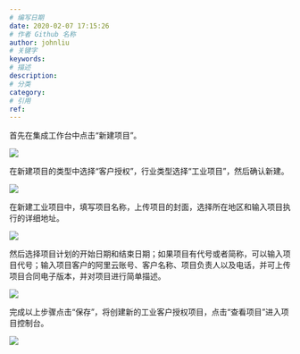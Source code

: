 ```yaml
---
# 编写日期
date: 2020-02-07 17:15:26
# 作者 Github 名称
author: johnliu
# 关键字
keywords:
# 描述
description:
# 分类
category: 
# 引用
ref:
---
```


首先在集成工作台中点击“新建项目”。

![](https://static-aliyun-doc.oss-cn-hangzhou.aliyuncs.com/assets/img/zh-CN/4654025851/p51821.png)

在新建项目的类型中选择“客户授权”，行业类型选择“工业项目”，然后确认新建。

![](https://static-aliyun-doc.oss-cn-hangzhou.aliyuncs.com/assets/img/zh-CN/5654025851/p51822.png)

在新建工业项目中，填写项目名称，上传项目的封面，选择所在地区和输入项目执行的详细地址。

![](https://static-aliyun-doc.oss-cn-hangzhou.aliyuncs.com/assets/img/zh-CN/5654025851/p51823.png)

然后选择项目计划的开始日期和结束日期；如果项目有代号或者简称，可以输入项目代号；输入项目客户的阿里云账号、客户名称、项目负责人以及电话，并可上传项目合同电子版本，并对项目进行简单描述。

![](https://static-aliyun-doc.oss-cn-hangzhou.aliyuncs.com/assets/img/zh-CN/5654025851/p51824.png)

完成以上步骤点击“保存”，将创建新的工业客户授权项目，点击“查看项目”进入项目控制台。

![](https://static-aliyun-doc.oss-cn-hangzhou.aliyuncs.com/assets/img/zh-CN/5654025851/p51825.png)
